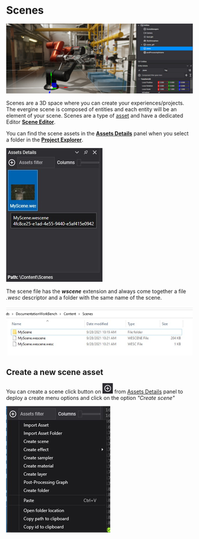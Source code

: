# Scenes

![Scenes](images/scenes.jpg)

Scenes are a 3D space where you can create your experiences/projects. The evergine scene is composed of entities and each entity will be an element of your scene. Scenes are a type of [asset](index.md) and have a dedicated Editor [**Scene Editor**]().

You can find the scene assets in the [**Assets Details**](../interface.md) panel when you select a folder in the [**Project Explorer**](../interface.md).

![Scene asset](images/sceneAsset.jpg)

The scene file has the **_wscene_** extension and always come together a file _.wesc_ descriptor and a folder with the same name of the scene.

![Scene files](images/sceneFiles.jpg)

## Create a new scene asset
You can create a scene click button on ![Plus Icon](images/plusIcon.jpg) from [Assets Details](../interface.md) panel to deploy a create menu options and click on the option _"Create scene"_

![Create new scene menu option](images/AssetsDetailsMenu.jpg)